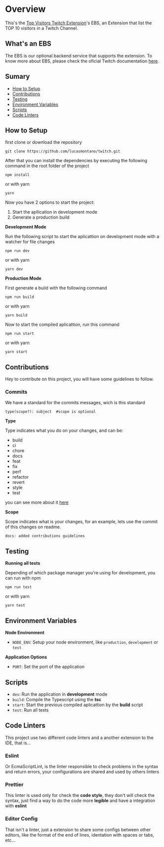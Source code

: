 # Overview
This's the [Top Visitors Twitch Extension](https://github.com/lucasmontano/twitch-extension)'s EBS, an Extension that list the TOP 10 visitors in a Twitch Channel.

## What's an EBS
The EBS is our optional backend service that supports the extension. To know more about EBS, please check the oficial Twitch documentation [here](https://dev.twitch.tv/docs/extensions/building/#creating-your-extension-backend-service-ebs).

## Sumary

- [How to Setup](#how-to-setup)
- [Contributions](#contributions)
- [Testing](#testing)
- [Environment Variables](#environment-variables)
- [Scripts](#scripts)
- [Code Linters](#code-linters)

## How to Setup

first clone or download the repository

```
git clone https://github.com/lucasmontano/twitch.git
```

After that you can install the dependencies by executing the following command in the root folder of the project

```
npm install
```

or with yarn

```
yarn
```

Now you have 2 options to start the project:

1. Start the apllication in development mode
2. Generate a production build

**Development Mode**

Run the following script to start the aplicattion on development mode with a watcher for file changes

```
npm run dev
```

or with yarn

```
yarn dev
```

**Production Mode**

First generate a build with the following command

```
npm run build
```

or with yarn

```
yarn build
```

Now to start the compiled aplicattion, run this command

```
npm run start
```

or with yarn

```
yarn start
```

## Contributions

Hey to contribute on this project, you will have some guidelines to follow.

### Commits

We have a standard for the commits messages, wich is this standard

```
type(scope?): subject  #scope is optional
```

**Type**

Type indicates what you do on your changes, and can be:

- build
- ci
- chore
- docs
- feat
- fix
- perf
- refactor
- revert
- style
- test

you can see more about it [here](https://www.conventionalcommits.org/en/v1.0.0/)

**Scope**

Scope indicates what is your changes, for an example, lets use the commit of this changes on readme.

```
docs: added contributions guidelines
```

## Testing

**Running all tests**

Depending of which package manager you're using for development, you can run with npm

```
npm run test
```

or with yarn

```
yarn test
```

## Environment Variables

**Node Environment**

- `NODE_ENV`: Setup your node environment, like `production`, `development` or `test`

**Application Options**

- `PORT`: Set the port of the application

## Scripts

- `dev`: Run the application in **development** mode
- `build`: Compile the Typescript using the **tsc**
- `start`: Start the previous compiled aplicattion by the **build** script
- `test`: Run all tests

## Code Linters

This project use two different code linters and a another
extension to the IDE, that is...

### Eslint

Or EcmaScriptLint, is the linter responsible to check problems in the syntax and return errors, your configurations are shared and used by others linters

### Prettier

This linter is used only for check the **code style**, they don't will check the syntax, just find a way to do the code more **legible** and have a integration with **eslint**

### Editor Config

That isn't a linter, just a extension to share some configs between other editors, like the format of the end of lines, identation with spaces or tabs, etc...
